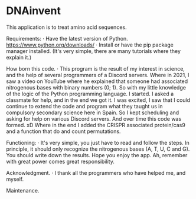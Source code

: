# DNAinvent
This application is to treat amino acid sequences.

Requirements:
  · Have the latest version of Python. https://www.python.org/downloads/
  · Install or have the pip package manager installed. (It's very simple, there are many tutorials where they explain it.)
  
How born this code.
  · This program is the result of my interest in science, and the help of several programmers of a Discord servers. 
    Where in 2021, I saw a video on YouTube where he explained that someone had associated nitrogenous bases with binary numbers (0; 1).
    So with my little knowledge of the logic of the Python programming language. I started.
    I asked a classmate for help, and in the end we got it.
    I was excited, I saw that I could continue to extend the code and program what they taught us in compulsory secondary science here in Spain.
    So I kept scheduling and asking for help on various Discord servers.
    And over time this code was formed. xD
    Where in the end I added the CRISPR associated protein/cas9 and a function that do and count permutations.
   
Functioning:
· It's very simple, you just have to read and follow the steps.
  In principle, it should only recognize the nitrogenous bases (A, T, U, C and G). You should write down the results.
  Hope you enjoy the app. Ah, remember with great power comes great responsibility. 

Acknowledgment.
· I thank all the programmers who have helped me, and myself.

Maintenance.
